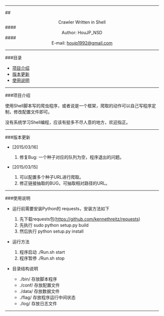 ****

##<center>Crawler Written in Shell</center>
####<center>Author: HouJP_NSD</center>
####<center>E-mail: houjp1992@gmail.com</center>

****

###目录
*	[项目介绍](#intro)
*	[版本更新](#version)
*	[使用说明](#usage)

****

###<a name="intro">项目介绍</a>

使用Shell脚本写的爬虫程序，或者说是一个框架，爬取的动作可以自己写程序定制，修改配置文件即可。

没有系统学习Shell编程，应该有挺多不尽人意的地方，欢迎指正。

****

###<a name="version">版本更新</a>

*	[2015/03/16]
	1.	修复Bug: 一个种子对应的队列为空，程序退出的问题。

*	[2015/03/15]
	1.	可以配置多个种子URL进行爬取。
	2.	修正链接抽取的BUG，可抽取相对路径的URL。

****

###<a name="usage">使用说明</a>

*	运行前需要安装Python的 requests，安装方法如下
	1.	先下载requests包(https://github.com/kennethreitz/requests)
	2.	先执行 sudo python setup.py build
	3.	然后执行 python setup.py install

*	运行方法
	1.	程序启动 ./Run.sh start
	2.	程序暂停 	./Run.sh stop

*	目录结构说明
	*	./bin/	存放脚本程序
	*	./conf/	存放配置文件
	*	./data/	存放数据文件
	*	./flag/	存放程序运行中间状态
	*	./log/	存放日志文件



****
